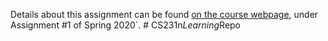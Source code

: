 Details about this assignment can be found [on the course webpage](http://cs231n.github.io/), under Assignment #1 of Spring 2020`.
#   C S 2 3 1 n _ L e a r n i n g _ R e p o  
 